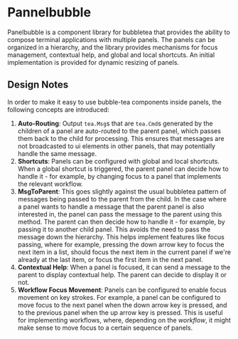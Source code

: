 # Pannelbubble

Panelbubble is a component library for bubbletea that provides the ability to compose
terminal applications with multiple panels. The panels can be organized in a hierarchy,
and the library provides mechanisms for focus management, contextual help, and global
and local shortcuts.
An initial implementation is provided for dynamic resizing of panels.

## Design Notes

In order to make it easy to use bubble-tea components inside panels, the following concepts are
introduced:
1. **Auto-Routing**: Output `tea.Msg`s that are `tea.Cmd`s generated by the children of a panel
are auto-routed to the parent panel, which passes them back to the child for processing. This ensures that 
messages are not broadcasted to ui elements in other panels, that may potentially handle the same message.
2. **Shortcuts**: Panels can be configured with global and local shortcuts. When a global shortcut is triggered,
the parent panel can decide how to handle it - for example, by changing focus to a panel that implements the
relevant workflow.
3. **MsgToParent**: This goes slightly against the usual bubbletea pattern of messages being passed
to the parent from the child. In the case where a panel wants to handle a message that the parent panel
is also interested in, the panel can pass the message to the parent using this method. The parent can then
decide how to handle it - for example, by passing it to another child panel. This avoids the need to 
pass the message down the hierarchy. This helps implement features like focus passing, where for example,
pressing the down arrow key to focus the next item in a list, should focus the next item in the current panel if we're
already at the last item, or focus the first item in the next panel.
4. **Contextual Help**: When a panel is focused, it can send a message to the parent to display contextual help.
The parent can decide to display it or not.
5. **Workflow Focus Movement**: Panels can be configured to enable focus movement on key strokes.
For example, a panel can be configured to move focus to the next panel when the down arrow key is pressed,
and to the previous panel when the up arrow key is pressed. This is useful for implementing workflows, where,
depending on the *workflow*, it might make sense to move focus to a certain sequence of panels.


